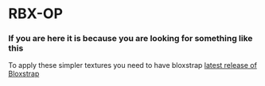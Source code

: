 # RBX-OP

### If you are here it is because you are looking for something like this

To apply these simpler textures you need to have bloxstrap <a href="https://github.com/pizzaboxer/bloxstrap/releases/latest">latest release of Bloxstrap</a>
